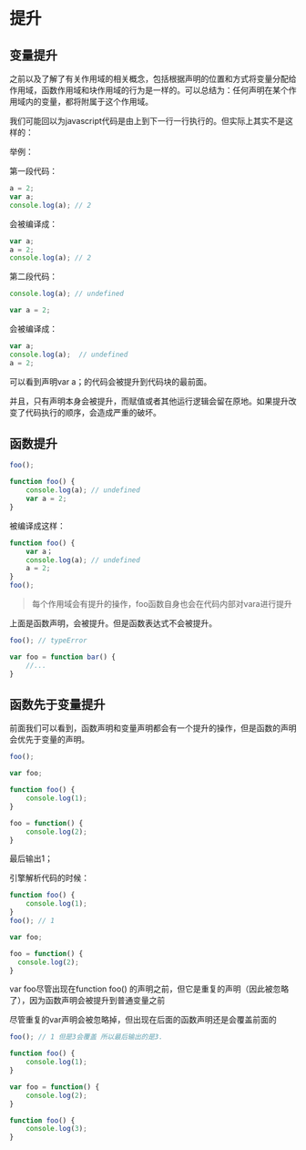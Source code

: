 # 提升

## 变量提升
 之前以及了解了有关作用域的相关概念，包括根据声明的位置和方式将变量分配给作用域，函数作用域和块作用域的行为是一样的。可以总结为：任何声明在某个作用域内的变量，都将附属于这个作用域。

 我们可能回以为javascript代码是由上到下一行一行执行的。但实际上其实不是这样的：

 举例：

 第一段代码：
 ```js
 a = 2;
 var a;
 console.log(a); // 2
 ```
 会被编译成：
 ```js
 var a;
 a = 2;
 console.log(a); // 2
 ```


第二段代码：
 ```js
 console.log(a); // undefined

 var a = 2;
 ```
会被编译成：
 ```js
 var a;
 console.log(a);  // undefined
 a = 2;
```

可以看到声明var a；的代码会被提升到代码块的最前面。

并且，只有声明本身会被提升，而赋值或者其他运行逻辑会留在原地。如果提升改变了代码执行的顺序，会造成严重的破坏。

## 函数提升
```js
foo();

function foo() {
    console.log(a); // undefined
    var a = 2;
}
```

被编译成这样：
```js
function foo() {
    var a；
    console.log(a); // undefined
    a = 2;
}
foo();
```

> 每个作用域会有提升的操作，foo函数自身也会在代码内部对vara进行提升

上面是函数声明，会被提升。但是函数表达式不会被提升。

```js
foo(); // typeError

var foo = function bar() {
    //...
}
```

## 函数先于变量提升
前面我们可以看到，函数声明和变量声明都会有一个提升的操作，但是函数的声明会优先于变量的声明。
```js
foo();

var foo;

function foo() {
    console.log(1);
}

foo = function() {
    console.log(2);
}
```
最后输出1；

引擎解析代码的时候：
```js
function foo() {
    console.log(1);
}
foo(); // 1

var foo;

foo = function() {
  console.log(2);
}
```

var foo尽管出现在function foo() 的声明之前，但它是重复的声明（因此被忽略了），因为函数声明会被提升到普通变量之前

尽管重复的var声明会被忽略掉，但出现在后面的函数声明还是会覆盖前面的
```js
foo(); // 1 但是3会覆盖 所以最后输出的是3.

function foo() {
    console.log(1);
}

var foo = function() {
    console.log(2);
}

function foo() {
    console.log(3);
}
```
